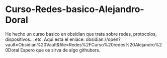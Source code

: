 # Curso-Redes-basico-Alejandro-Doral
He hecho un curso basico en obsidian que trata sobre redes, protocolos, dispositivos... etc. Aqui esta el enlace: obsidian://open?vault=Obsidian%20Vault&amp;file=Redes%2FCurso%20redes%20Alejandro%20Doral
Espero que os sirva de algo githubers.
